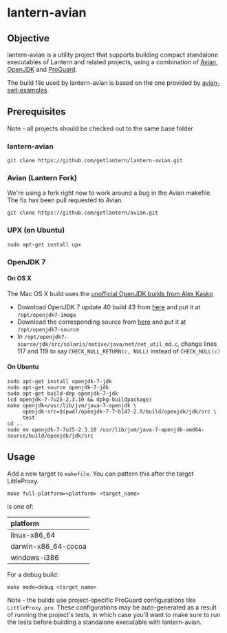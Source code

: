 # lantern-avian

## Objective

lantern-avian is a utility project that supports building compact standalone
executables of Lantern and related projects, using a combination of
[Avian](https://github.com/ReadyTalk/avian), [OpenJDK](http://openjdk.java.net/)
and [ProGuard](http://proguard.sourceforge.net/).

The build file used by lantern-avian is based on the one provided by
[avian-swt-examples](https://github.com/ReadyTalk/avian-swt-examples).

## Prerequisites

Note - all projects should be checked out to the same base folder

### lantern-avian

`git clone https://github.com/getlantern/lantern-avian.git`

### Avian (Lantern Fork)

We're using a fork right now to work around a bug in the Avian makefile.
The fix has been pull requested to Avian.

`git clone https://github.com/getlantern/avian.git`

### UPX (on Ubuntu)

`sudo apt-get install upx`

### OpenJDK 7

#### On OS X

The Mac OS X build uses the
[unofficial OpenJDK builds from Alex Kasko](https://github.com/alexkasko/openjdk-unofficial-builds)

- Download OpenJDK 7 update 40 build 43 from
  [here](https://bitbucket.org/alexkasko/openjdk-unofficial-builds/downloads/openjdk-1.7.0-u40-unofficial-macosx-x86_64-image.zip)
  and put it at `/opt/openjdk7-image`
- Download the corresponding source from [here](http://www.java.net/download/openjdk/jdk7u40/promoted/b43/openjdk-7u40-fcs-src-b43-26_aug_2013.zip)
  and put it at `/opt/openjdk7-source`
- In `/opt/openjdk7-source/jdk/src/solaris/native/java/net/net_util_md.c`, change lines 117 and 119 to say `CHECK_NULL_RETURN(c, NULL)` instead of `CHECK_NULL(c)`

#### On Ubuntu

```
sudo apt-get install openjdk-7-jdk
sudo apt-get source openjdk-7-jdk
sudo apt-get build-dep openjdk-7-jdk
(cd openjdk-7-7u25-2.3.10 && dpkg-buildpackage)
make openjdk=/usr/lib/jvm/java-7-openjdk \
     openjdk-src=$(pwd)/openjdk-7-7~b147-2.0/build/openjdk/jdk/src \
     test
cd ..
sudo mv openjdk-7-7u25-2.3.10 /usr/lib/jvm/java-7-openjdk-amd64-source/build/openjdk/jdk/src
```

## Usage

Add a new target to `makefile`.  You can pattern this after the target
LittleProxy.

`make full-platform=<platform> <target_name>`

<platform> is one of:

| platform               |
|:---------------------- |
| linux-x86_64           |
| darwin-x86_64-cocoa    |
| windows-i386           |

For a debug build:

`make mode=debug <target_name>`

Note - the builds use project-specific ProGuard configurations like
`LittleProxy.pro`.  These configurations may be auto-generated as a result of
running the project's tests, in which case you'll want to make sure to run the
tests before building a standalone executable with lantern-avian.
